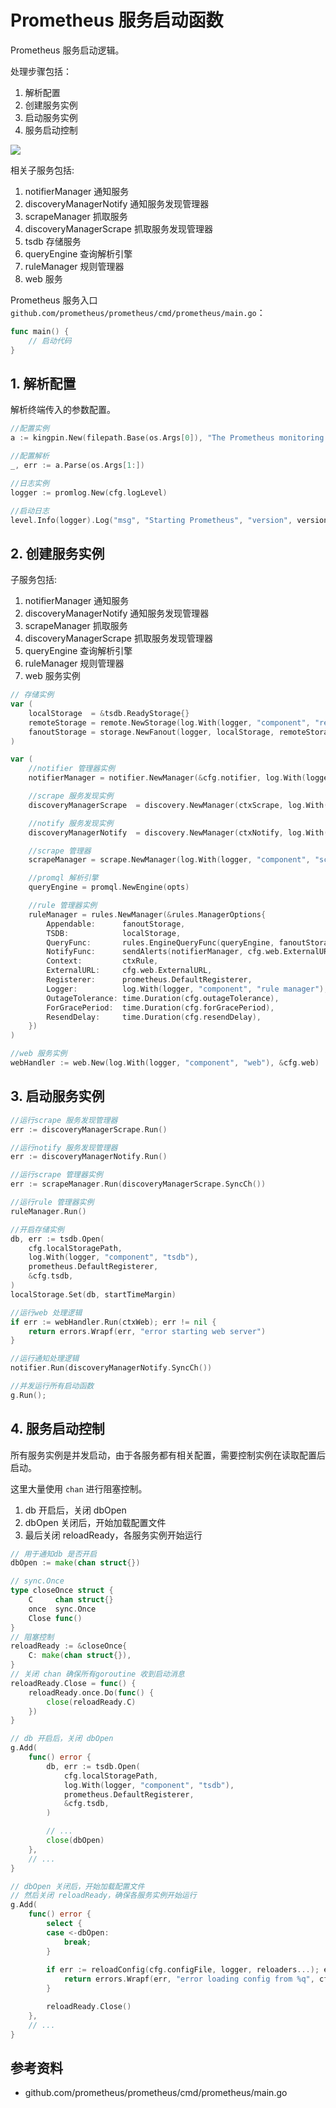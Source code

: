 <!-- ---
title: prometheus main
date: 2018-11-18 13:54:03
category: src, prometheus, src
--- -->

# Prometheus 服务启动函数

Prometheus 服务启动逻辑。

处理步骤包括：

1. 解析配置
2. 创建服务实例
3. 启动服务实例
4. 服务启动控制

![](images/prometheus_main.svg)

相关子服务包括:

1. notifierManager 通知服务
2. discoveryManagerNotify 通知服务发现管理器
3. scrapeManager 抓取服务
4. discoveryManagerScrape  抓取服务发现管理器
5. tsdb 存储服务
6. queryEngine 查询解析引擎
7. ruleManager 规则管理器
8. web 服务

Prometheus 服务入口 `github.com/prometheus/prometheus/cmd/prometheus/main.go`：

```go
func main() {
	// 启动代码
}
```

## 1. 解析配置

解析终端传入的参数配置。

```go
//配置实例
a := kingpin.New(filepath.Base(os.Args[0]), "The Prometheus monitoring server")

//配置解析
_, err := a.Parse(os.Args[1:])

//日志实例
logger := promlog.New(cfg.logLevel)

//启动日志
level.Info(logger).Log("msg", "Starting Prometheus", "version", version.Info())
```

## 2. 创建服务实例

子服务包括:

1. notifierManager 通知服务
2. discoveryManagerNotify 通知服务发现管理器
3. scrapeManager 抓取服务
4. discoveryManagerScrape  抓取服务发现管理器
5. queryEngine 查询解析引擎
6. ruleManager 规则管理器
7. web 服务实例

```go
// 存储实例
var (
	localStorage  = &tsdb.ReadyStorage{}
	remoteStorage = remote.NewStorage(log.With(logger, "component", "remote"), prometheus.DefaultRegisterer, localStorage.StartTime, cfg.localStoragePath, time.Duration(cfg.RemoteFlushDeadline))
	fanoutStorage = storage.NewFanout(logger, localStorage, remoteStorage)
)

var (
	//notifier 管理器实例
	notifierManager = notifier.NewManager(&cfg.notifier, log.With(logger, "component", "notifier"))

	//scrape 服务发现实例
	discoveryManagerScrape  = discovery.NewManager(ctxScrape, log.With(logger, "component", "discovery manager scrape"), discovery.Name("scrape"))

	//notify 服务发现实例
	discoveryManagerNotify  = discovery.NewManager(ctxNotify, log.With(logger, "component", "discovery manager notify"), discovery.Name("notify"))

	//scrape 管理器
	scrapeManager = scrape.NewManager(log.With(logger, "component", "scrape manager"), fanoutStorage)

	//promql 解析引擎
	queryEngine = promql.NewEngine(opts)

	//rule 管理器实例
	ruleManager = rules.NewManager(&rules.ManagerOptions{
		Appendable:      fanoutStorage,
		TSDB:            localStorage,
		QueryFunc:       rules.EngineQueryFunc(queryEngine, fanoutStorage),
		NotifyFunc:      sendAlerts(notifierManager, cfg.web.ExternalURL.String()),
		Context:         ctxRule,
		ExternalURL:     cfg.web.ExternalURL,
		Registerer:      prometheus.DefaultRegisterer,
		Logger:          log.With(logger, "component", "rule manager"),
		OutageTolerance: time.Duration(cfg.outageTolerance),
		ForGracePeriod:  time.Duration(cfg.forGracePeriod),
		ResendDelay:     time.Duration(cfg.resendDelay),
	})
)

//web 服务实例
webHandler := web.New(log.With(logger, "component", "web"), &cfg.web)
```


## 3. 启动服务实例

```go
//运行scrape 服务发现管理器
err := discoveryManagerScrape.Run()

//运行notify 服务发现管理器
err := discoveryManagerNotify.Run()

//运行scrape 管理器实例
err := scrapeManager.Run(discoveryManagerScrape.SyncCh())

//运行rule 管理器实例
ruleManager.Run()

//开启存储实例
db, err := tsdb.Open(
	cfg.localStoragePath,
	log.With(logger, "component", "tsdb"),
	prometheus.DefaultRegisterer,
	&cfg.tsdb,
)
localStorage.Set(db, startTimeMargin)

//运行web 处理逻辑
if err := webHandler.Run(ctxWeb); err != nil {
	return errors.Wrapf(err, "error starting web server")
}

//运行通知处理逻辑
notifier.Run(discoveryManagerNotify.SyncCh())

//并发运行所有启动函数
g.Run();
```

## 4. 服务启动控制

所有服务实例是并发启动，由于各服务都有相关配置，需要控制实例在读取配置后启动。

这里大量使用 `chan` 进行阻塞控制。

1. db 开启后，关闭 dbOpen
2. dbOpen 关闭后，开始加载配置文件
3. 最后关闭 reloadReady，各服务实例开始运行

```go
// 用于通知db 是否开启
dbOpen := make(chan struct{})

// sync.Once 
type closeOnce struct {
	C     chan struct{}
	once  sync.Once
	Close func()
}
// 阻塞控制
reloadReady := &closeOnce{
	C: make(chan struct{}),
}
// 关闭 chan 确保所有goroutine 收到启动消息
reloadReady.Close = func() {
	reloadReady.once.Do(func() {
		close(reloadReady.C)
	})
}

// db 开启后，关闭 dbOpen
g.Add(
	func() error {
		db, err := tsdb.Open(
			cfg.localStoragePath,
			log.With(logger, "component", "tsdb"),
			prometheus.DefaultRegisterer,
			&cfg.tsdb,
		)

		// ...
		close(dbOpen)
	},
	// ...
}

// dbOpen 关闭后，开始加载配置文件
// 然后关闭 reloadReady，确保各服务实例开始运行
g.Add(
	func() error {
		select {
		case <-dbOpen:
			break;
		}
		
		if err := reloadConfig(cfg.configFile, logger, reloaders...); err != nil {
			return errors.Wrapf(err, "error loading config from %q", cfg.configFile)
		}

		reloadReady.Close()
	},
	// ...
}
```


## 参考资料

- github.com/prometheus/prometheus/cmd/prometheus/main.go

